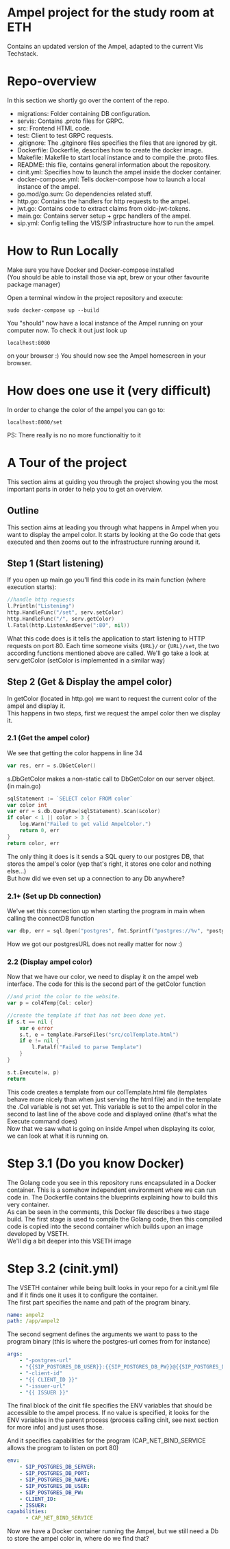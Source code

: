 # Ampel project for the study room at ETH
Contains an updated version of the Ampel, adapted to the current Vis  
Techstack.

# Repo-overview
In this section we shortly go over the content of the repo.
* migrations: Folder containing DB configuration.
* servis: Contains .proto files for GRPC.
* src: Frontend HTML code.
* test: Client to test GRPC requests.
* .gitignore: The .gitginore files specifies the files that are ignored by git.
* Dockerfile: Dockerfile, describes how to create the docker image.
* Makefile: Makefile to start local instance and to compile the .proto files.
* README: this file, contains general information about the repository.
* cinit.yml: Specifies how to launch the ampel inside the docker container.
* docker-compose.yml: Tells docker-compose how to launch a local instance of the ampel.
* go.mod/go.sum: Go dependencies related stuff.
* http.go: Contains the handlers for http requests to the ampel.
* jwt.go: Contains code to extract claims from oidc-jwt-tokens.
* main.go: Contains server setup + grpc handlers of the ampel.
* sip.yml: Config telling the VIS/SIP infrastructure how to run the ampel.

# How to Run Locally
Make sure you have Docker and Docker-compose installed  
(You should be able to install those via apt, brew or your other favourite package manager)

Open a terminal window in the project repository and execute:
```
sudo docker-compose up --build
```
You "should" now have a local instance of the Ampel running on your computer now.
To check it out just look up 
```
localhost:8080
``` 
on your browser :) You should now see the Ampel homescreen in your browser.

# How does one use it (very difficult)
In order to change the color of the ampel you can go to: 
```
localhost:8080/set
``` 
PS: There really is no no more functionaltiy to it

# A Tour of the project
This section aims at guiding you through the project showing you the most important parts in order to help you to get an overview.
## Outline
This section aims at leading you through what happens in Ampel when you want to display the ampel color. It starts by looking at the Go code that gets executed and then zooms out to the infrastructure running around it.

## Step 1 (Start listening)
If you open up main.go you'll find this code in its main function (where execution starts):
```go
//handle http requests
l.Println("Listening")
http.HandleFunc("/set", serv.setColor)
http.HandleFunc("/", serv.getColor)
l.Fatal(http.ListenAndServe(":80", nil))
``` 
What this code does is it tells the application to start listening to HTTP requests on port 80. Each time someone visits ```{URL}/``` or ```{URL}/set```, the two according functions mentioned above are called.
We'll go take a look at serv.getColor (setColor is implemented in a similar way)

## Step 2 (Get & Display the ampel color)
In getColor (located in http.go) we want to request the current color of the ampel and display it.  
This happens in two steps, first we request the ampel color then we display it.

### 2.1 (Get the ampel color)
We see that getting the color happens in line 34
```go
var res, err = s.DbGetColor()
```
s.DbGetColor makes a non-static call to DbGetColor on our server object. (in main.go) 
```go
sqlStatement := `SELECT color FROM color`
var color int
var err = s.db.QueryRow(sqlStatement).Scan(&color)
if color < 1 || color > 3 {
	log.Warn("Failed to get valid AmpelColor.")
	return 0, err
}
return color, err
```
The only thing it does is it sends a SQL query to our postgres DB, that stores the ampel's color (yep that's right, it stores one color and nothing else...)  
But how did we even set up a connection to any Db anywhere?

### 2.1+ (Set up Db connection)
We've set this connection up when starting the program in main when calling the connectDB function
```go
var dbp, err = sql.Open("postgres", fmt.Sprintf("postgres://%v", *postgresURL))
```
How we got our postgresURL does not really matter for now :)

### 2.2 (Display ampel color)
Now that we have our color, we need to display it on the ampel web interface. The code for this is the second part of the getColor function
```go
//and print the color to the website.
var p = col4Temp{Col: color}

//create the template if that has not been done yet.
if s.t == nil {
    var e error
    s.t, e = template.ParseFiles("src/colTemplate.html")
    if e != nil {
        l.Fatalf("Failed to parse Template")
    }
}

s.t.Execute(w, p)
return
```
This code creates a template from our colTemplate.html file (templates behave more nicely than when just serving the html file) and in the template the .Col variable is not set yet. This variable is set to the ampel color in the second to last line of the above code and displayed online (that's what the Execute command does)  
Now that we saw what is going on inside Ampel when displaying its color, we can look at what it is running on.


# Step 3.1 (Do you know Docker)
The Golang code you see in this repository runs encapsulated in a Docker container. This is a somehow independent environment where we can run code in. The Dockerfile contains the blueprints explaining how to build this very container.  
As can be seen in the comments, this Docker file describes a two stage build. The first stage is used to compile the Golang code, then this compiled code is copied into the second container which builds upon an image developed by VSETH.  
We'll dig a bit deeper into this VSETH image
# Step 3.2 (cinit.yml)
The VSETH container while being built looks in your repo for a cinit.yml file and if it finds one it uses it to configure the container.  
The first part specifies the name and path of the program binary.
```yaml
name: ampel2
path: /app/ampel2
```
The second segment defines the arguments we want to pass to the program binary (this is where the postgres-url comes from for instance)
```yaml
args:
    - "-postgres-url"
    - "{{SIP_POSTGRES_DB_USER}}:{{SIP_POSTGRES_DB_PW}}@{{SIP_POSTGRES_DB_SERVER}}:{{SIP_POSTGRES_DB_PORT}}/{{SIP_POSTGRES_DB_NAME}}?sslmode=disable"
    - "-client-id"
    - "{{ CLIENT_ID }}"
    - "-issuer-url"
    - "{{ ISSUER }}"
```
The final block of the cinit file specifies the ENV variables that should be accessible to the ampel process. If no value is specified, it looks for the ENV variables in the parent process (process calling cinit, see next section for more info) and just uses those.

And it specifies capabilities for the program (CAP_NET_BIND_SERVICE allows the program to listen on port 80)

```yaml
env:
    - SIP_POSTGRES_DB_SERVER:
    - SIP_POSTGRES_DB_PORT:
    - SIP_POSTGRES_DB_NAME:
    - SIP_POSTGRES_DB_USER:
    - SIP_POSTGRES_DB_PW:
    - CLIENT_ID:
    - ISSUER:
capabilities:
      - CAP_NET_BIND_SERVICE
```
Now we have a Docker container running the Ampel, but we still need a Db to store the ampel color in, where do we find that?
